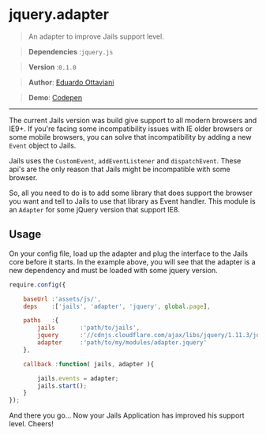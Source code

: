 # jquery.adapter

>An adapter to improve Jails support level.

>**Dependencies** :`jquery.js`

>**Version** :`0.1.0`

>**Author**: [Eduardo Ottaviani](//github.com/Javiani)

>**Demo**: [Codepen](//codepen.io/Javiani/pen/YyrdBy)

---

The current Jails version was build give support to all modern browsers and IE9+.
If you're facing some incompatibility issues with IE older browsers or some mobile browsers, you can solve that incompatibility by adding a new `Event` object to Jails.

Jails uses the `CustomEvent`, `addEventListener` and `dispatchEvent`. These api's are the only reason that Jails might be incompatible with some browser.

So, all you need to do is to add some library that does support the browser you want and tell to Jails to use that library as Event handler. This module is an `Adapter` for some jQuery version that support IE8.


## Usage

On your config file, load up the adapter and plug the interface to the Jails core before it starts.
In the example above, you will see that the adapter is a new dependency and must be loaded with some jquery version.

```js
require.config({

	baseUrl :'assets/js/',
	deps    :['jails', 'adapter', 'jquery', global.page],

	paths   :{
		jails		:'path/to/jails',
		jquery		:'//cdnjs.cloudflare.com/ajax/libs/jquery/1.11.3/jquery.min',
		adapter		:'path/to/my/modules/adapter.jquery'
	},

	callback :function( jails, adapter ){

		jails.events = adapter;
		jails.start();
	}
});

```

And there you go... Now your Jails Application has improved his support level. Cheers!
